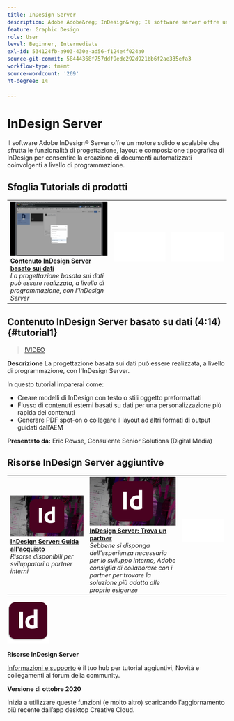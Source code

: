```yaml
---
title: InDesign Server
description: Adobe Adobe&reg; InDesign&reg; Il software server offre un motore solido e scalabile che sfrutta le funzionalità di progettazione, layout e composizione tipografica di InDesign per consentire la creazione di documenti automatizzati coinvolgenti a livello di programmazione
feature: Graphic Design
role: User
level: Beginner, Intermediate
exl-id: 534124fb-a903-430e-ad56-f124e4f024a0
source-git-commit: 58444368f757ddf9edc292d921bb6f2ae335efa3
workflow-type: tm+mt
source-wordcount: '269'
ht-degree: 1%

---
```


# InDesign Server

Il software Adobe InDesign® Server offre un motore solido e scalabile che sfrutta le funzionalità di progettazione, layout e composizione tipografica di InDesign per consentire la creazione di documenti automatizzati coinvolgenti a livello di programmazione.

## Sfoglia Tutorials di prodotti

<table style="table-layout:fixed">
<tr>
 <td>
   <a href="indesignserver.md#tutorial1">
      <img alt="Contenuto InDesign Server basato sui dati" src="../assets/dataDriven-InDesign-Server-Content.jpg" />
   </a>
    <div>
   <a href="indesignserver.md#tutorial1"><strong>Contenuto InDesign Server basato sui dati</strong></a>
    </div>
    <em>La progettazione basata sui dati può essere realizzata, a livello di programmazione, con l'InDesign Server</em>
    <br>
  </td>
  <td>
    <img alt="Spaziatore" src="../assets/Whitespacer.png" />
    <div>
    <br>
  </td>
  <td>
    <img alt="Spaziatore" src="../assets/Whitespacer.png" />
    <div>
    <br>
  </td>
</tr>
</table>

## Contenuto InDesign Server basato su dati (4:14) {#tutorial1}

>[!VIDEO](https://video.tv.adobe.com/v/326901?hidetitle=true)

**Descrizione**
La progettazione basata sui dati può essere realizzata, a livello di programmazione, con l&#39;InDesign Server.

In questo tutorial imparerai come:
* Creare modelli di InDesign con testo o stili oggetto preformattati
* Flusso di contenuti esterni basati su dati per una personalizzazione più rapida dei contenuti
* Generare PDF spot-on o collegare il layout ad altri formati di output guidati dall’AEM

**Presentato da:**
Eric Rowse, Consulente Senior Solutions (Digital Media)

## Risorse InDesign Server aggiuntive

<table>
<tr>
 <td>
   <a href="https://www.adobe.com/products/indesignserver/buying-guide.html">
      <img alt="InDesign Server: Guida all&apos;acquisto" src="../assets/IDS_Thumbnail.jpg" />
   </a>
    <div>
   <a href="https://www.adobe.com/products/indesignserver/buying-guide.html"><strong>InDesign Server: Guida all'acquisto</strong></a>
    </div>
    <em>Risorse disponibili per sviluppatori o partner interni</em>
    <br>
  </td>
  <td>
   <a href="https://www.adobe.com/products/indesignserver/partner.html">
      <img alt="InDesign Server: Trova un partner" src="../assets/IDS_Thumbnail.jpg" />
   </a>
    <div>
   <a href="https://www.adobe.com/products/indesignserver/partner.html"><strong>InDesign Server: Trova un partner</strong></a>
    </div>
    <em>Sebbene si disponga dell'esperienza necessaria per lo sviluppo interno, Adobe consiglia di collaborare con i partner per trovare la soluzione più adatta alle proprie esigenze</em>
    <br>
  </td>
  <td>
    <img alt="Spaziatore" src="../assets/Whitespacer.png" />
    <div>
    <br>
  </td>
</tr>
</table>

![Logo InDesign Server](../assets/id_server_appicon_96.png)

**Risorse InDesign Server**

[Informazioni e supporto](https://www.adobe.com/products/indesignserver.html) è il tuo hub per tutorial aggiuntivi, Novità e collegamenti ai forum della community.

**Versione di ottobre 2020**

Inizia a utilizzare queste funzioni (e molto altro) scaricando l’aggiornamento più recente dall’app desktop Creative Cloud.
